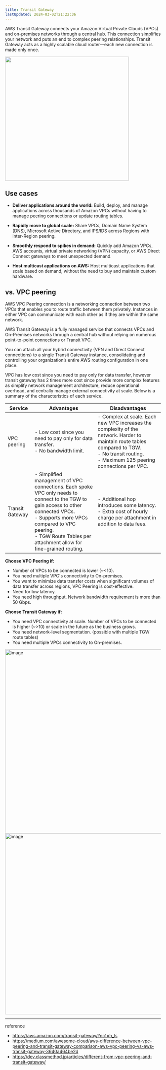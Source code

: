 ```yaml
---
title: Transit Gateway
lastUpdated: 2024-03-02T21:22:36
---
```


AWS Transit Gateway connects your Amazon Virtual Private Clouds (VPCs) and on-premises networks through a central hub. This connection simplifies your network and puts an end to complex peering relationships. Transit Gateway acts as a highly scalable cloud router—each new connection is made only once.

<img src="https://github.com/rlaisqls/TIL/assets/81006587/f2537ad9-58e3-4cc9-9375-e5a009f29c30" height=400px>

## Use cases

- **Deliver applications around the world:** Build, deploy, and manage applications across thousands of Amazon VPCs without having to manage peering connections or update routing tables.

- **Rapidly move to global scale:** Share VPCs, Domain Name System (DNS), Microsoft Active Directory, and IPS/IDS across Regions with inter-Region peering.

- **Smoothly respond to spikes in demand:** Quickly add Amazon VPCs, AWS accounts, virtual private networking (VPN) capacity, or AWS Direct Connect gateways to meet unexpected demand.

- **Host multicast applications on AWS:** Host multicast applications that scale based on demand, without the need to buy and maintain custom hardware.

## vs. VPC peering

AWS VPC Peering connection is a networking connection between two VPCs that enables you to route traffic between them privately. Instances in either VPC can communicate with each other as if they are within the same network.

AWS Transit Gateway is a fully managed service that connects VPCs and On-Premises networks through a central hub without relying on numerous point-to-point connections or Transit VPC.

You can attach all your hybrid connectivity (VPN and Direct Connect connections) to a single Transit Gateway instance, consolidating and controlling your organization’s entire AWS routing configuration in one place.

VPC has low cost since you need to pay only for data transfer, however transit gateway has 2 times more cost since provide more complex features as simplify network management architecture, reduce operational overhead, and centrally manage external connectivity at scale. Below is a summary of the characteristics of each service.

|Service|Advantages|Disadvantages|
|-|-|-|
|VPC peering|- Low cost since you need to pay only for data transfer.<br>- No bandwidth limit.|- Complex at scale. Each new VPC increases the complexity of the network. Harder to maintain route tables compared to TGW.<br>- No transit routing.<br>- Maximum 125 peering connections per VPC.|
|Transit Gateway|- Simplified management of VPC connections. Each spoke VPC only needs to connect to the TGW to gain access to other connected VPCs.<br>- Supports more VPCs compared to VPC peering.<br>- TGW Route Tables per attachment allow for fine-grained routing.|- Additional hop introduces some latency.<br>- Extra cost of hourly charge per attachment in addition to data fees.|

**Choose VPC Peering if:**
- Number of VPCs to be connected is lower (~<10).
- You need multiple VPC's connectivity to On-premises.
- You want to minimize data transfer costs when significant volumes of data transfer across regions, VPC Peering is cost-effective.
- Need for low latency.
- You need high throughput. Network bandwidth requirement is more than 50 Gbps.

**Choose Transit Gateway if:**
- You need VPC connectivity at scale. Number of VPCs to be connected is higher (~>10) or scale in the future as the business grows.
- You need network-level segmentation. (possible with multiple TGW route tables)
- You need multiple VPCs connectivity to On-premises.

<img width="593" alt="image" src="https://github.com/rlaisqls/TIL/assets/81006587/89a9273a-31bd-43a4-bcbd-fb7eef007d33">
<img width="584" alt="image" src="https://github.com/rlaisqls/TIL/assets/81006587/ff829cf2-57d0-4c1e-a9a4-34f84872659f">

---

reference
- https://aws.amazon.com/transit-gateway/?nc1=h_ls
- https://medium.com/awesome-cloud/aws-difference-between-vpc-peering-and-transit-gateway-comparison-aws-vpc-peering-vs-aws-transit-gateway-3640a464be2d
- https://dev.classmethod.jp/articles/different-from-vpc-peering-and-transit-gateway/
